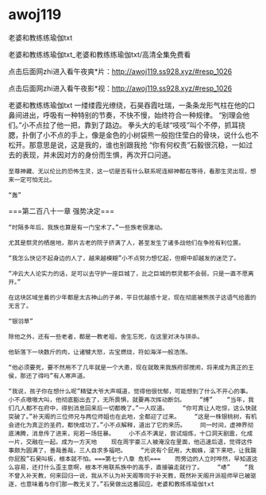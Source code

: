 # awoj119
老婆和教练练瑜伽txt

老婆和教练练瑜伽txt_老婆和教练练瑜伽txt/高清全集免费看

点击后面网zhi进入看午夜爽*片：http://awoj119.ss928.xyz/#resp_1026

点击后面网zhi进入看午夜影*视：http://awoj119.ss928.xyz/#resp_1026

老婆和教练练瑜伽txt    一缕缕霞光缭绕，石昊吞霞吐瑞，一条条龙形气柱在他的口鼻间进出，呼吸有一种特别的节奏，不快不慢，始终符合一种规律。    “别理会他们。”小不点拉了他一把，靠到了路边。    拳头大的毛球“吱吱”叫个不停，抓耳挠腮，扑倒了小不点的手上，像是金色的小树袋熊一般抱住莹白的骨块，说什么也不松开。那意思是说，这是我的，谁也别跟我抢    “你有何权责”石毅很沉稳，一如过去的表现，并未因对方的身份而生惧，再次开口问道。

    至尊神藏、无以伦比的恐怖生灵，这一切是否有什么联系呢连柳神都在等待，看那生灵出现，想来一定可怕无比。

    “轰”

===第二百八十一章 强势决定===

    “时隔多年后，我族也算是有一门宝术了。”一些族老很激动。

    尤其是祭灵的栖居地，那片古老的院子挤满了人，甚至发生了诸多战他们在争抢有利位置。

    “我怎么快记不起身边的人了，越来越模糊”小不点努力想忆起，但眼中却越发的迷茫了。

    “冲云大人论实力的话，足可以去守护一座巨城了，比之巨城的祭灵都不会弱，只是一直不愿离开。”

    在这块区域坐着的少年都是太古神山的子弟，平日优越感十足，现在彻底被熊孩子这语气给震的无言了。

    “银羽草”

    除他之外，还有一些老者，都是一教老祖，舍生忘死，在这里对决与拼杀。

    他斩落下一块数斤的肉，让诸犍大怒，古宝燃烧，符如海洋一般浩荡。

    “他必须要死，要不然用不了几年就是一个大患，现在就敢来我族府邸搅闹，将来成为真正的王侯，那还了得吗”有人寒声道。

    “我说，孩子你在想什么呢”精璧大爷大声喊道，觉得他很忧郁，可能想到了什么不开心的事。    小不点嗷嗷大叫，他彻底豁出去了，无所畏惧，就要再次挥动断剑。    “缚”    “当年，我们几人都不在府中，得到消息回来后一切都晚了。”一人叹道。    “你可真让人吃惊，这么快就突破了。”补天阁的三位师兄与两位师姐也在此地，全都迎了过来。    “这是一株银桃树，有机会进化为真正的圣药，都快成功了。”小不点解释，道出了它的来历。    同一时间，虚神界彻底沸腾，消息传了进来，宛若一场狂暴。    小不点不满足，尝试熔炼，十口洞天剧震，化成一片，交融在一起。成为一方天地    现在周宇豪三人被淹没在里面，他迅速后退，觉得这件事颇为圆满了，善哉善哉，三人自求多福吧。    “光说有个屁用，大蜘蛛，滚下来吧，让我踹你屁股”石昊叫板，根本就不怕。===第七十八章 危机===    而旁边的人立时哗然，早知道这么容易，还打什么歪主意啊，根本不用联系族中的高手，直接骗走就行了。    “哧”    “我不曾入补天教，何来回归一说，我从不认为补天阁等同于补天教，既然补天阁开派祖师早已被驱逐，也意味着与你们那一教无关了。”石昊做出这番回应。老婆和教练练瑜伽txt
